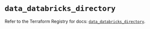 # `data_databricks_directory`

Refer to the Terraform Registry for docs: [`data_databricks_directory`](https://registry.terraform.io/providers/databricks/databricks/1.69.0/docs/data-sources/directory).
